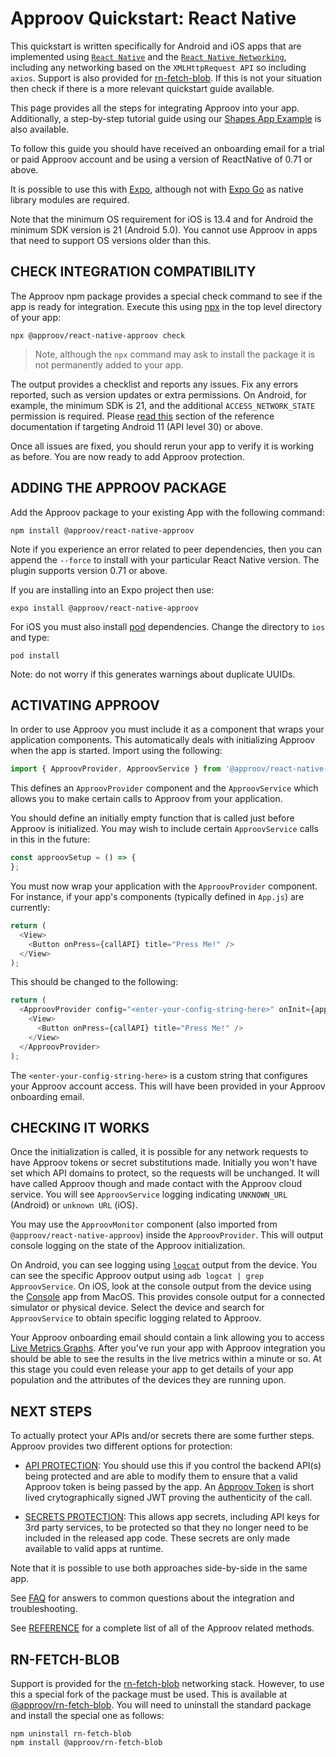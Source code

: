 # Approov Quickstart: React Native

This quickstart is written specifically for Android and iOS apps that are implemented using [`React Native`](https://reactnative.dev/) and the [`React Native Networking`](https://reactnative.dev/docs/network), including any networking based on the `XMLHttpRequest API` so including `axios`. Support is also provided for [rn-fetch-blob](https://github.com/joltup/rn-fetch-blob). If this is not your situation then check if there is a more relevant quickstart guide available.

This page provides all the steps for integrating Approov into your app. Additionally, a step-by-step tutorial guide using our [Shapes App Example](https://github.com/approov/quickstart-react-native/blob/main/SHAPES-EXAMPLE.md) is also available.

To follow this guide you should have received an onboarding email for a trial or paid Approov account and be using a version of ReactNative of 0.71 or above.

It is possible to use this with [Expo](https://expo.dev/), although not with [Expo Go](https://expo.dev/client) as native library modules are required.

Note that the minimum OS requirement for iOS is 13.4 and for Android the minimum SDK version is 21 (Android 5.0). You cannot use Approov in apps that need to support OS versions older than this.

## CHECK INTEGRATION COMPATIBILITY

The Approov npm package provides a special check command to see if the app is ready for integration. Execute this using [npx](https://www.npmjs.com/package/npx) in the top level directory of your app:

```
npx @approov/react-native-approov check
```

> Note, although the `npx` command may ask to install the package it is not permanently added to your app.

The output provides a checklist and reports any issues. Fix any errors reported, such as version updates or extra permissions. On Android, for example, the minimum SDK is 21, and the additional `ACCESS_NETWORK_STATE` permission is required. Please [read this](https://approov.io/docs/latest/approov-usage-documentation/#targeting-android-11-and-above) section of the reference documentation if targeting Android 11 (API level 30) or above.

Once all issues are fixed, you should rerun your app to verify it is working as before. You are now ready to add Approov protection.

## ADDING THE APPROOV PACKAGE

Add the Approov package to your existing App with the following command:

```
npm install @approov/react-native-approov
```

Note if you experience an error related to peer dependencies, then you can append the `--force` to install with your particular React Native version. The plugin supports version 0.71 or above.

If you are installing into an Expo project then use:

```
expo install @approov/react-native-approov
```

For iOS you must also install [pod](https://cocoapods.org/) dependencies. Change the directory to `ios` and type:

```
pod install
```

Note: do not worry if this generates warnings about duplicate UUIDs.

## ACTIVATING APPROOV

In order to use Approov you must include it as a component that wraps your application components. This automatically deals with initializing Approov when the app is started. Import using the following:

```Javascript
import { ApproovProvider, ApproovService } from '@approov/react-native-approov';
```

This defines an `ApproovProvider` component and the `ApproovService` which allows you to make certain calls to Approov from your application.

You should define an initially empty function that is called just before Approov is initialized. You may wish to include certain `ApproovService` calls in this in the future:

```Javascript
const approovSetup = () => {
};
```

You must now wrap your application with the `ApproovProvider` component. For instance, if your app's components (typically defined in `App.js`) are currently:

```Javascript
return (
  <View>
    <Button onPress={callAPI} title="Press Me!" />
  </View>
);
```

This should be changed to the following:

```Javascript
return (
  <ApproovProvider config="<enter-your-config-string-here>" onInit={approovSetup}>
    <View>
      <Button onPress={callAPI} title="Press Me!" />
    </View>
  </ApproovProvider>
);
```

The `<enter-your-config-string-here>` is a custom string that configures your Approov account access. This will have been provided in your Approov onboarding email.

## CHECKING IT WORKS
Once the initialization is called, it is possible for any network requests to have Approov tokens or secret substitutions made. Initially you won't have set which API domains to protect, so the requests will be unchanged. It will have called Approov though and made contact with the Approov cloud service. You will see `ApproovService` logging indicating `UNKNOWN_URL` (Android) or `unknown URL` (iOS).

You may use the `ApproovMonitor` component (also imported from `@approov/react-native-approov`) inside the `ApproovProvider`. This will output console logging on the state of the Approov initialization.

On Android, you can see logging using [`logcat`](https://developer.android.com/studio/command-line/logcat) output from the device. You can see the specific Approov output using `adb logcat | grep ApproovService`. On iOS, look at the console output from the device using the [Console](https://support.apple.com/en-gb/guide/console/welcome/mac) app from MacOS. This provides console output for a connected simulator or physical device. Select the device and search for `ApproovService` to obtain specific logging related to Approov.

Your Approov onboarding email should contain a link allowing you to access [Live Metrics Graphs](https://approov.io/docs/latest/approov-usage-documentation/#metrics-graphs). After you've run your app with Approov integration you should be able to see the results in the live metrics within a minute or so. At this stage you could even release your app to get details of your app population and the attributes of the devices they are running upon.

## NEXT STEPS
To actually protect your APIs and/or secrets there are some further steps. Approov provides two different options for protection:

* [API PROTECTION](https://github.com/approov/quickstart-react-native/blob/main/API-PROTECTION.md): You should use this if you control the backend API(s) being protected and are able to modify them to ensure that a valid Approov token is being passed by the app. An [Approov Token](https://approov.io/docs/latest/approov-usage-documentation/#approov-tokens) is short lived crytographically signed JWT proving the authenticity of the call.

* [SECRETS PROTECTION](https://github.com/approov/quickstart-react-native/blob/main/SECRETS-PROTECTION.md): This allows app secrets, including API keys for 3rd party services, to be protected so that they no longer need to be included in the released app code. These secrets are only made available to valid apps at runtime.

Note that it is possible to use both approaches side-by-side in the same app.

See [FAQ](https://github.com/approov/quickstart-react-native/blob/main/FAQ.md) for answers to common questions about the integration and troubleshooting.

See [REFERENCE](https://github.com/approov/quickstart-react-native/blob/main/REFERENCE.md) for a complete list of all of the Approov related methods.

## RN-FETCH-BLOB
Support is provided for the [rn-fetch-blob](https://github.com/joltup/rn-fetch-blob) networking stack. However, to use this a special fork of the package must be used. This is available at [@approov/rn-fetch-blob](https://www.npmjs.com/package/@approov/rn-fetch-blob). You will need to uninstall the standard package and install the special one as follows:

```
npm uninstall rn-fetch-blob
npm install @approov/rn-fetch-blob
```
